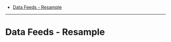 - [Data Feeds - Resample](#data-feeds---resample)
------------------------------------------
# Data Feeds - Resample